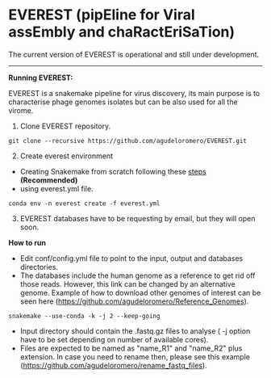 # EVEREST (pipEline for Viral assEmbly and chaRactEriSaTion)

The current version of EVEREST is operational and still under development.

---
**Running EVEREST:**

EVEREST is a snakemake pipeline for virus discovery, its main purpose is to characterise phage genomes isolates but can be also used for all the virome.
1. Clone EVEREST repository.
```
git clone --recursive https://github.com/agudeloromero/EVEREST.git
```

2. Create everest environment
* Creating Snakemake from scratch following these [steps](https://github.com/agudeloromero/EVEREST/blob/main/Snakemake_env/Create_Snakemake_env) **(Recommended)**
* using everest.yml file.

```
conda env -n everest create -f everest.yml
```


3. EVEREST databases have to be requesting by email, but they will open soon.

**How to run**

* Edit conf/config.yml file to point to the input, output and databases directories.
* The databases include the human genome as a reference to get rid off those reads. However, this link can be changed by an alternative genome. Example of how to download other genomes of interest can be seen here (https://github.com/agudeloromero/Reference_Genomes). 
```
snakemake --use-conda -k -j 2 --keep-going
```
* Input directory should contain the .fastq.gz files to analyse ( -j option have to be set depending on number of available cores).
* Files are expected to be named as "name_R1" and "name_R2" plus extension. In case you need to rename then, please see this example (https://github.com/agudeloromero/rename_fastq_files).

